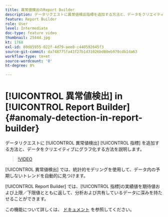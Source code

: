 ```yaml
---
title: 異常値検出のReport Builder
description: データリクエストに異常値検出指標を追加する方法と、データをクリエイティブにグラフ化する方法を説明します。
feature: Report Builder
role: User
level: Intermediate
doc-type: feature video
thumbnail: 25444.jpg
kt: 1768
exl-id: 80d85955-022f-4d79-aee8-c440592645f3
source-git-commit: da748775fa43f27b1d31026bd80eb970cdb1da63
workflow-type: tm+mt
source-wordcount: '0'
ht-degree: 0%

---
```


# [!UICONTROL 異常値検出] in [!UICONTROL Report Builder] {#anomaly-detection-in-report-builder}

データリクエストに [!UICONTROL 異常値検出] [!UICONTROL 指標] を追加する方法と、データをクリエイティブにグラフ化する方法を説明します。

>[!VIDEO](https://video.tv.adobe.com/v/23543/?quality=12)

[!UICONTROL 異常値検出] では、統計的モデリングを使用して、データ内の予期しないトレンドを自動的に見つけます。

[!UICONTROL Report Builder] では、[!UICONTROL 指標]の実績値を期待値および上限／下限値とともに返して、分析および共有しているデータに深みを持たせることができます。

この機能について詳しくは、 [ドキュメント](https://experienceleague.adobe.com/docs/analytics/analyze/analysis-workspace/virtual-analyst/anomaly-detection/statistics-anomaly-detection.html?lang=ja) を参照してください。
